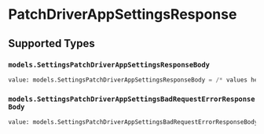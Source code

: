 # PatchDriverAppSettingsResponse


## Supported Types

### `models.SettingsPatchDriverAppSettingsResponseBody`

```python
value: models.SettingsPatchDriverAppSettingsResponseBody = /* values here */
```

### `models.SettingsPatchDriverAppSettingsBadRequestErrorResponseBody`

```python
value: models.SettingsPatchDriverAppSettingsBadRequestErrorResponseBody = /* values here */
```

